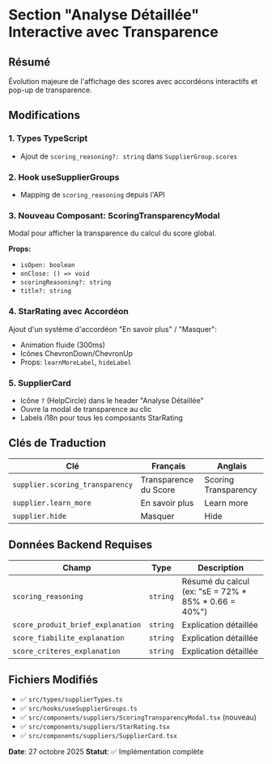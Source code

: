 # Section "Analyse Détaillée" Interactive avec Transparence

## Résumé
Évolution majeure de l'affichage des scores avec accordéons interactifs et pop-up de transparence.

## Modifications

### 1. Types TypeScript
- Ajout de `scoring_reasoning?: string` dans `SupplierGroup.scores`

### 2. Hook useSupplierGroups
- Mapping de `scoring_reasoning` depuis l'API

### 3. Nouveau Composant: ScoringTransparencyModal
Modal pour afficher la transparence du calcul du score global.

**Props:**
- `isOpen: boolean`
- `onClose: () => void`
- `scoringReasoning?: string`
- `title?: string`

### 4. StarRating avec Accordéon
Ajout d'un système d'accordéon "En savoir plus" / "Masquer":
- Animation fluide (300ms)
- Icônes ChevronDown/ChevronUp
- Props: `learnMoreLabel`, `hideLabel`

### 5. SupplierCard
- Icône `?` (HelpCircle) dans le header "Analyse Détaillée"
- Ouvre la modal de transparence au clic
- Labels i18n pour tous les composants StarRating

## Clés de Traduction

| Clé | Français | Anglais |
|-----|----------|---------|
| `supplier.scoring_transparency` | Transparence du Score | Scoring Transparency |
| `supplier.learn_more` | En savoir plus | Learn more |
| `supplier.hide` | Masquer | Hide |

## Données Backend Requises

| Champ | Type | Description |
|-------|------|-------------|
| `scoring_reasoning` | `string` | Résumé du calcul (ex: "sE = 72% * 85% * 0.66 = 40%") |
| `score_produit_brief_explanation` | `string` | Explication détaillée |
| `score_fiabilite_explanation` | `string` | Explication détaillée |
| `score_criteres_explanation` | `string` | Explication détaillée |

## Fichiers Modifiés

- ✅ `src/types/supplierTypes.ts`
- ✅ `src/hooks/useSupplierGroups.ts`
- ✅ `src/components/suppliers/ScoringTransparencyModal.tsx` (nouveau)
- ✅ `src/components/suppliers/StarRating.tsx`
- ✅ `src/components/suppliers/SupplierCard.tsx`

**Date**: 27 octobre 2025
**Statut**: ✅ Implémentation complète
